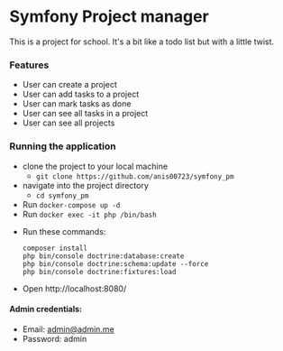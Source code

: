 # Symfony Project manager
This is a project for school. It's a bit like a todo list but with a little twist.

### Features
* User can create a project
* User can add tasks to a project
* User can mark tasks as done
* User can see all tasks in a project
* User can see all projects

### Running the application
* clone the project to your local machine 
  * ```git clone https://github.com/anis00723/symfony_pm```
* navigate into the project directory 
  * ```cd symfony_pm```
* Run ```docker-compose up -d```
* Run ```docker exec -it php /bin/bash```
- Run these commands:
    ```
    composer install
    php bin/console doctrine:database:create
    php bin/console doctrine:schema:update --force
    php bin/console doctrine:fixtures:load
    ```
* Open http://localhost:8080/

#### Admin credentials:
* Email: admin@admin.me
* Password: admin